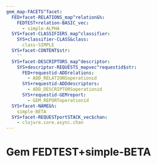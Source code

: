 ```yaml
---
gem_map-FACETS^facet:
  FED+facet-RELATIONS_map^relation&%:
    FEDTEST+relation-BASIC_vec:
      - simple-ALPHA
  SYS+facet-CLASSIFIERS_map^classifier:
    SYS+classifier-CLASS&class:
      class-SIMPLE
  SYS+facet-CONTENT$str:
    ''
  SYS+facet-DESCRIPTORS_map^descriptor:
    SYS+descriptor-REQUESTS_mapvec^requestid$str:
      FED+requestid-ADDrelations:
        - ADD_RELATIONSoperationid
      SYS+requestid-ADDdescriptors:
        - ADD_DESCRIPTORSoperationid
      SYS+requestid-GEMreport:
        - GEM_REPORToperationid
  SYS+facet-NAME&%:
    simple-BETA
  SYS+facet-REQUESTportSTACK_vec$chan:
    - clojure.core.async.chan
---
```

# Gem FEDTEST+simple-BETA

